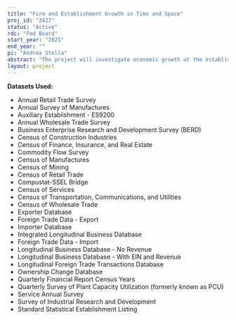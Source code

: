 ```yaml
---
title: "Firm and Establishment Growth in Time and Space"
proj_id: "2427"
status: "Active"
rdc: "Fed Board"
start_year: "2021"
end_year: ""
pi: "Andrea Stella"
abstract: "The project will investigate economic growth at the establishment and firm level. The researchers will dissect the evolution of the establishment and firm size distribution across locations and sectors. The researchers will also analyze the establishment margin of firm growth--the role of new and exiting establishments--and characterize the joint size distribution of firms and establishments. Moreover, the researchers propose to study the geography of economic production. The researchers will identify agglomerations, those sectors and locations where establishments disproportionately locate near one another to gain from the economic spillovers. The researchers will then study the determinants and effects of agglomeration on firm growth and other economic conditions. Finally, the researchers plan to explore how firm and establishment growth rates are influenced by demand shocks, trade shocks, and by the decline in reallocation that took place in the United States in the last few decades.  Among other contributions, the project will extensively use data on all available sectors: not just data on manufacturing but also underutilized data on nonmanufacturing sectors which now dominate the U.S. economy."
layout: project
---
```


**Datasets Used:**

  - Annual Retail Trade Survey 
  - Annual Survey of Manufactures 
  - Auxiliary Establishment - ES9200 
  - Annual Wholesale Trade Survey 
  - Business Enterprise Research and Development Survey (BERD) 
  - Census of Construction Industries 
  - Census of Finance, Insurance, and Real Estate 
  - Commodity Flow Survey 
  - Census of Manufactures 
  - Census of Mining 
  - Census of Retail Trade 
  - Compustat-SSEL Bridge 
  - Census of Services 
  - Census of Transportation, Communications, and Utilities 
  - Census of Wholesale Trade 
  - Exporter Database 
  - Foreign Trade Data - Export 
  - Importer Database 
  - Integrated Longitudinal Business Database 
  - Foreign Trade Data - Import 
  - Longitudinal Business Database - No Revenue 
  - Longitudinal Business Database - With EIN and Revenue 
  - Longitudinal Foreign Trade Transactions Database 
  - Ownership Change Database 
  - Quarterly Financial Report Census Years 
  - Quarterly Survey of Plant Capacity Utilization (formerly known as PCU) 
  - Service Annual Survey 
  - Survey of Industrial Research and Development 
  - Standard Statistical Establishment Listing 

